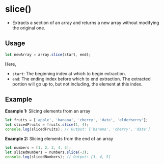 # slice()

- Extracts a section of an array and returns a new array without modifying the original one.

## Usage

```jsx
let newArray = array.slice(start, end);
```

Here,

- `start`: The beginning index at which to begin extraction.
- `end`: The ending index before which to end extraction. The extracted portion will go up to, but not including, the element at this index.

## Example

**Example 1:** Slicing elements from an array

```jsx
let fruits = ['apple', 'banana', 'cherry', 'date', 'elderberry'];
let slicedFruits = fruits.slice(1, 4);
console.log(slicedFruits); // Output: ['banana', 'cherry', 'date']
```

**Example 2:** Slicing elements from the end of an array

```jsx
let numbers = [1, 2, 3, 4, 5];
let slicedNumbers = numbers.slice(-3);
console.log(slicedNumbers); // Output: [3, 4, 5]
```